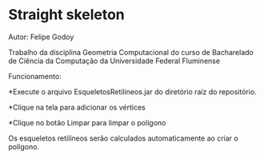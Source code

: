 # Straight skeleton

Autor: Felipe Godoy

Trabalho da disciplina Geometria Computacional do curso de Bacharelado de Ciência da Computação da Universidade Federal Fluminense 

Funcionamento:

  *Execute o arquivo EsqueletosRetilineos.jar do diretório raíz do repositório.
  
  *Clique na tela para adicionar os vértices
  
  *Clique no botão Limpar para limpar o polígono
  
Os esqueletos retilíneos serão calculados automaticamente ao criar o polígono.
